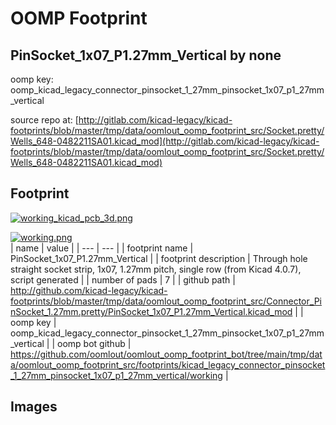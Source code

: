 # OOMP Footprint  
## PinSocket_1x07_P1.27mm_Vertical  by none  
  
oomp key: oomp_kicad_legacy_connector_pinsocket_1_27mm_pinsocket_1x07_p1_27mm_vertical  
  
source repo at: [http://gitlab.com/kicad-legacy/kicad-footprints/blob/master/tmp/data/oomlout_oomp_footprint_src/Socket.pretty/Wells_648-0482211SA01.kicad_mod](http://gitlab.com/kicad-legacy/kicad-footprints/blob/master/tmp/data/oomlout_oomp_footprint_src/Socket.pretty/Wells_648-0482211SA01.kicad_mod)  
## Footprint  
  
[![working_kicad_pcb_3d.png](working_kicad_pcb_3d_600.png)](working_kicad_pcb_3d.png)  
  
[![working.png](working_600.png)](working.png)  
| name | value | 
| --- | --- | 
| footprint name | PinSocket_1x07_P1.27mm_Vertical | 
| footprint description | Through hole straight socket strip, 1x07, 1.27mm pitch, single row (from Kicad 4.0.7), script generated | 
| number of pads | 7 | 
| github path | http://github.com/kicad-legacy/kicad-footprints/blob/master/tmp/data/oomlout_oomp_footprint_src/Connector_PinSocket_1.27mm.pretty/PinSocket_1x07_P1.27mm_Vertical.kicad_mod | 
| oomp key | oomp_kicad_legacy_connector_pinsocket_1_27mm_pinsocket_1x07_p1_27mm_vertical | 
| oomp bot github | https://github.com/oomlout/oomlout_oomp_footprint_bot/tree/main/tmp/data/oomlout_oomp_footprint_src/footprints/kicad_legacy_connector_pinsocket_1_27mm_pinsocket_1x07_p1_27mm_vertical/working | 
## Images  
